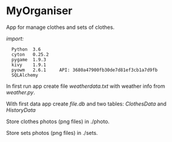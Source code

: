 # MyOrganiser

App for manage clothes and sets of clothes. 

_import:_

      Python  3.6
      cyton	  0.25.2
      pygame  1.9.3
      kivy    1.9.1
      pyowm   2.6.1     API: 3680a47900fb30de7d81ef3cb1a7d9fb
      SQLAlchemy

In first run app create file _weatherdata.txt_ with weather info from _weather.py_.

With first data app create _file.db_ and two tables: _ClothesData_ and _HistoryData_

Store clothes photos (png files) in ./photo.

Store sets photos (png files) in ./sets.
